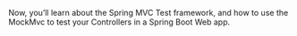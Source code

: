 Now, you’ll learn about the Spring MVC Test framework, and how to use the MockMvc to test your Controllers in a Spring Boot Web app.
